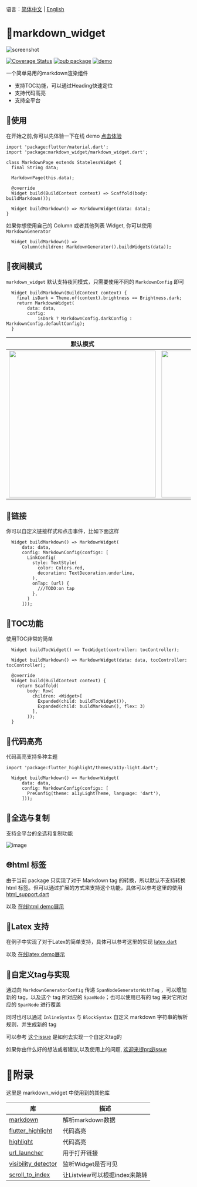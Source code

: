 语言：[简体中文](https://github.com/asjqkkkk/markdown_widget/blob/master/README_ZH.md) | [English](https://github.com/asjqkkkk/markdown_widget/blob/master/README.md)

# 📖markdown_widget

![screenshot](assets/script_medias/1676100926803.png)


[![Coverage Status](assets/script_medias/1675527925332.png)](https://coveralls.io/github/asjqkkkk/markdown_widget?branch=dev) [![pub package](assets/script_medias/1675527928071.png)](https://pub.dartlang.org/packages/markdown_widget) [![demo](assets/script_medias/1675527929980.png)](https://asjqkkkk.github.io/markdown_widget/)

一个简单易用的markdown渲染组件

- 支持TOC功能，可以通过Heading快速定位
- 支持代码高亮
- 支持全平台

## 🚀使用

在开始之前,你可以先体验一下在线 demo [点击体验](https://asjqkkkk.github.io/markdown_widget/)

```
import 'package:flutter/material.dart';
import 'package:markdown_widget/markdown_widget.dart';

class MarkdownPage extends StatelessWidget {
  final String data;

  MarkdownPage(this.data);

  @override
  Widget build(BuildContext context) => Scaffold(body: buildMarkdown());

  Widget buildMarkdown() => MarkdownWidget(data: data);
}
```

如果你想使用自己的 Column 或者其他列表 Widget, 你可以使用 `MarkdownGenerator`

```
  Widget buildMarkdown() =>
      Column(children: MarkdownGenerator().buildWidgets(data));
```

## 🌠夜间模式

`markdown_widget` 默认支持夜间模式，只需要使用不同的 `MarkdownConfig` 即可
```
  Widget buildMarkdown(BuildContext context) {
    final isDark = Theme.of(context).brightness == Brightness.dark;
    return MarkdownWidget(
        data: data,
        config:
            isDark ? MarkdownConfig.darkConfig : MarkdownConfig.defaultConfig);
  }
```

默认模式 | 夜间模式
---|---
<img src="assets/script_medias/1675527930854.png" width=400> | <img src="assets/script_medias/1675527932169.png" width=400>


## 🔗链接

你可以自定义链接样式和点击事件，比如下面这样

```
  Widget buildMarkdown() => MarkdownWidget(
      data: data,
      config: MarkdownConfig(configs: [
        LinkConfig(
          style: TextStyle(
            color: Colors.red,
            decoration: TextDecoration.underline,
          ),
          onTap: (url) {
            ///TODO:on tap
          },
        )
      ]));
```

## 📜TOC功能

使用TOC非常的简单

```
  Widget buildTocWidget() => TocWidget(controller: tocController);

  Widget buildMarkdown() => MarkdownWidget(data: data, tocController: tocController);

  @override
  Widget build(BuildContext context) {
    return Scaffold(
        body: Row(
          children: <Widget>[
            Expanded(child: buildTocWidget()),
            Expanded(child: buildMarkdown(), flex: 3)
          ],
        ));
  }
```

## 🎈代码高亮

代码高亮支持多种主题
```
import 'package:flutter_highlight/themes/a11y-light.dart';

  Widget buildMarkdown() => MarkdownWidget(
      data: data,
      config: MarkdownConfig(configs: [
        PreConfig(theme: a11yLightTheme, language: 'dart'),
      ]));
```

## 🧬全选与复制

支持全平台的全选和复制功能

![image](assets/script_medias/1679144416355.png)

## 🌐html 标签

由于当前 package 只实现了对于 Markdown tag 的转换，所以默认不支持转换 html 标签。但可以通过扩展的方式来支持这个功能，具体可以参考这里的使用 [html_support.dart](https://github.com/asjqkkkk/markdown_widget/blob/dev/example/lib/markdown_custom/html_support.dart)

以及 [在线html demo展示](https://asjqkkkk.github.io/markdown_widget/#/sample_html)

## 🧮Latex 支持

在例子中实现了对于Latex的简单支持，具体可以参考这里的实现 [latex.dart](https://github.com/asjqkkkk/markdown_widget/blob/dev/example/lib/markdown_custom/latex.dart)

以及 [在线latex demo展示](https://asjqkkkk.github.io/markdown_widget/#/sample_latex)


## 🍑自定义tag与实现

通过向 `MarkdownGeneratorConfig` 传递 `SpanNodeGeneratorWithTag` ，可以增加新的 tag，以及这个 tag 所对应的 `SpanNode`；也可以使用已有的 tag 来对它所对应的 `SpanNode` 进行覆盖

同时也可以通过 `InlineSyntax` 与 `BlockSyntax` 自定义 markdown 字符串的解析规则，并生成新的 tag

可以参考 [这个issue](https://github.com/asjqkkkk/markdown_widget/issues/79) 是如何去实现一个自定义tag的

如果你由什么好的想法或者建议,以及使用上的问题, [欢迎来提pr或issue](https://github.com/asjqkkkk/markdown_widget)

# 🧾附录

这里是 markdown_widget 中使用到的其他库

库 | 描述
---|---
[markdown](https://pub.dev/packages/markdown) | 解析markdown数据
[flutter_highlight](https://pub.dev/packages/flutter_highlight) | 代码高亮
[highlight](https://pub.dev/packages/highlight) | 代码高亮
[url_launcher](https://pub.dev/packages/url_launcher) | 用于打开链接
[visibility_detector](https://pub.dev/packages/visibility_detector) | 监听Widget是否可见
[scroll_to_index](https://pub.dev/packages/scroll_to_index) | 让Listview可以根据index来跳转

